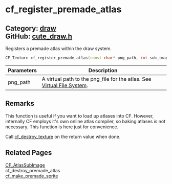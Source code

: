 [//]: # (This file is automatically generated by Cute Framework's docs parser.)
[//]: # (Do not edit this file by hand!)
[//]: # (See: https://github.com/RandyGaul/cute_framework/blob/master/samples/docs_parser.cpp)
[](../header.md ':include')

# cf_register_premade_atlas

Category: [draw](/api_reference?id=draw)  
GitHub: [cute_draw.h](https://github.com/RandyGaul/cute_framework/blob/master/include/cute_draw.h)  
---

Registers a premade atlas within the draw system.

```cpp
CF_Texture cf_register_premade_atlas(const char* png_path, int sub_image_count, CF_AtlasSubImage* sub_images);
```

Parameters | Description
--- | ---
png_path | A virtual path to the png_file for the atlas. See [Virtual File System](https://randygaul.github.io/cute_framework/#/topics/virtual_file_system).

## Remarks

This function is useful if you want to load up atlases into CF. However, internally CF employs
it's own online atlas compiler, so baking atlases is not necessary. This function is here just
for convenience.

Call [cf_destroy_texture](/graphics/cf_destroy_texture.md) on the return value when done.

## Related Pages

[CF_AtlasSubImage](/draw/cf_atlassubimage.md)  
cf_destroy_premade_atlas  
[cf_make_premade_sprite](/draw/cf_make_premade_sprite.md)  
